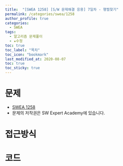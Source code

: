 ```yaml
---
title:  "[SWEA 1258] [S/W 문제해결 응용] 7일차 - 행렬찾기"
permalink: /categories/swea/1258
author_profile: true
categories:
  - SWEA
tags:
  - 알고리즘 문제풀이
  - ★수정 
toc: true
toc_label: "목차"
toc_icon: "bookmark"
last_modified_at: 2020-08-07
toc: true
toc_sticky: true
---
```

# 문제
* [SWEA 1258]()
* 문제의 저작권은 SW Expert Academy에 있습니다.  

# 접근방식 


# 코드
```java

```
